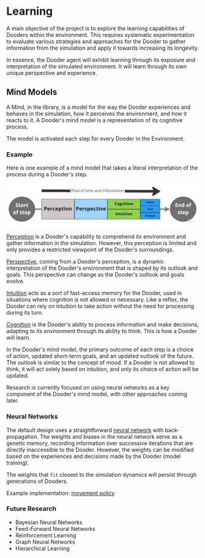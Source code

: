 # Learning

A main objective of the project is to explore the learning capabilities of Dooders within the environment. This requires systematic experimentation to evaluate various strategies and approaches for the Dooder to gather information from the simulation and apply it towards increasing its longevity.

In essence, the Dooder agent will exhibit learning through its exposure and interpretation of the simulated environment. It will learn through its own unique perspective and experience.

## Mind Models

A Mind, in the library, is a model for the way the Dooder experiences and behaves in the simulation, how it perceives the environment, and how it reacts to it. A Dooder's mind model is a representation of its cognitive process.

The model is activated each step for every Dooder in the Environment.

### Example

Here is one example of a mind model that takes a literal interpretation of the process during a Dooder's step.

![Mind Model Example](/docs/images/mind_model_example.jpg)

[Perception](/docs/Perception.md) is a Dooder's capability to comprehend its environment and gather information in the simulation. However, this perception is limited and only provides a restricted viewpoint of the Dooder's surroundings. 

[Perspective](/docs/Perspective.md), coming from a Dooder's perception, is a dynamic interpretation of the Dooder's environment that is shaped by its outlook and goals. This perspective can change as the Dooder's outlook and goals evolve.

[Intuition](/docs/Intuition.md) acts as a sort of fast-access memory for the Dooder, used in situations where cognition is not allowed or necessary. Like a reflex, the Dooder can rely on intuition to take action without the need for processing during its turn. 

[Cognition](/docs/Cognition.md) is the Dooder's ability to process information and make decisions, adapting to its environment through its ability to think. This is how a Dooder will learn.

In the Dooder's mind model, the primary outcome of each step is a choice of action, updated short-term goals, and an updated outlook of the future. The outlook is similar to the concept of mood. If a Dooder is not allowed to think, it will act solely based on intuition, and only its choice of action will be updated.

Research is currently focused on using neural networks as a key component of the Dooder's mind model, with other approaches coming later.

### Neural Networks

The default design uses a straightforward [neural network](https://github.com/csmangum/Dooders/blob/main/sdk/learning/nets/model.py) with back-propagation. The weights and biases in the neural network serve as a genetic memory, recording information over successive iterations that are directly inaccessible to the Dooder. However, the weights can be modified based on the experiences and decisions made by the Dooder (model training).

The weights that `fit` closest to the simulation dynamics will persist through generations of Dooders.

Example implementation: [movement policy](/dooders/sdk/policies/movement.py)

### Future Research

* Bayesian Neural Networks
* Feed-Forward Neural Networks
* Reinforcement Learning
* Graph Neural Networks
* Hierarchical Learning


